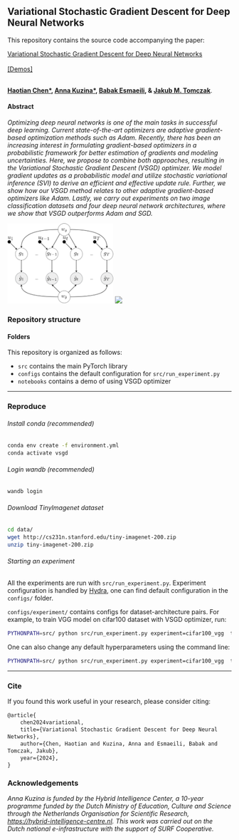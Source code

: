 ## Variational Stochastic Gradient Descent for Deep Neural Networks

This repository contains the source code accompanying the paper:

 [Variational Stochastic Gradient Descent for Deep Neural Networks]()  
 <br/> [[Demos]](https://github.com/generativeai-tue/vsgd/blob/main/notebooks) 
 <!-- [[Slides (TBA)]]()  -->
 <br/>**[Haotian Chen\*](https://www.linkedin.com/in/haotian-chen-359b4520b/), [Anna Kuzina\*](https://akuzina.github.io/), [Babak Esmaeili](https://babak0032.github.io), & [Jakub M. Tomczak](https://jmtomczak.github.io/)**.


#### Abstract
*Optimizing deep neural networks is one of the main tasks in successful deep learning. Current state-of-the-art optimizers are adaptive gradient-based optimization methods such as Adam. Recently, there has been an increasing interest in formulating gradient-based optimizers in a probabilistic framework for better estimation of gradients and modeling uncertainties. Here, we propose to combine both approaches, resulting in the Variational Stochastic Gradient Descent (VSGD) optimizer. We model gradient updates as a probabilistic model and utilize stochastic variational inference (SVI) to derive an efficient and effective update rule. Further, we show how our VSGD method relates to other adaptive gradient-based optimizers like Adam. 
Lastly,
we carry out experiments on two image classification datasets and four deep neural network architectures, where we show that  VSGD outperforms Adam and SGD.*



<img src="pics/pgm_vsgd_2.png" height="180"/> <img src="pics/cifar100_res.png" height="180"/> 

### Repository structure

#### Folders

This repository is organized as follows:

* `src` contains the main PyTorch library
* `configs` contains the default configuration for `src/run_experiment.py`
* `notebooks` contains a demo of using VSGD optimizer


----
### Reproduce

###### Install conda *(recommended)*

```bash
conda env create -f environment.yml
conda activate vsgd
```

###### Login wandb *(recommended)*
```bash
wandb login 
```

###### Download TinyImagenet dataset

```bash
cd data/
wget http://cs231n.stanford.edu/tiny-imagenet-200.zip
unzip tiny-imagenet-200.zip 
```

###### Starting an experiment
All the experiments are run with `src/run_experiment.py`. Experiment configuration is handled by [Hydra](https://hydra.cc), one can find default configuration in the `configs/` folder. 

`configs/experiment/` contains configs for dataset-architecture pairs. For example, to train VGG model on cifar100 dataset with VSGD optimizer, run:
```bash
PYTHONPATH=src/ python src/run_experiment.py experiment=cifar100_vgg  train/optimizer=vsgd 
```

One can also change any default hyperparameters using the command line:
```bash
PYTHONPATH=src/ python src/run_experiment.py experiment=cifar100_vgg  train/optimizer=vsgd train.optimizer.weight_decay=0.01 
```


----

### Cite
If you found this work useful in your research, please consider citing:

```
@article{
    chen2024variational,
    title={Variational Stochastic Gradient Descent for Deep Neural Networks},
    author={Chen, Haotian and Kuzina, Anna and Esmaeili, Babak and Tomczak, Jakub},
    year={2024},
}
```

### Acknowledgements
*Anna Kuzina is funded by the Hybrid Intelligence Center, a 10-year programme funded by the Dutch Ministry of Education, Culture and Science through the Netherlands Organisation for Scientific Research, https://hybrid-intelligence-centre.nl.
This work was carried out on the Dutch national e-infrastructure with the support of SURF Cooperative.*

